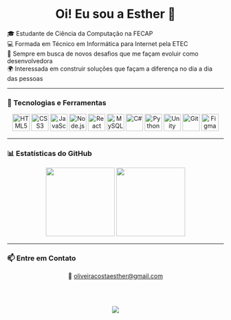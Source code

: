<h1 align="center">Oi! Eu sou a Esther 👋</h1>

🎓 Estudante de Ciência da Computação na FECAP  
💻 Formada em Técnico em Informática para Internet pela ETEC  
🎯 Sempre em busca de novos desafios que me façam evoluir como desenvolvedora  
🌍 Interessada em construir soluções que façam a diferença no dia a dia das pessoas  

---

### 🚀 Tecnologias e Ferramentas

<div align="center">

<img src="https://cdn.jsdelivr.net/gh/devicons/devicon/icons/html5/html5-original.svg" width="40px" title="HTML5"/>
<img src="https://cdn.jsdelivr.net/gh/devicons/devicon/icons/css3/css3-original.svg" width="40px" title="CSS3"/>
<img src="https://cdn.jsdelivr.net/gh/devicons/devicon/icons/javascript/javascript-original.svg" width="40px" title="JavaScript"/>
<img src="https://cdn.jsdelivr.net/gh/devicons/devicon/icons/nodejs/nodejs-original.svg" width="40px" title="Node.js"/>
<img src="https://cdn.jsdelivr.net/gh/devicons/devicon/icons/react/react-original.svg" width="40px" title="React"/>
<img src="https://cdn.jsdelivr.net/gh/devicons/devicon/icons/mysql/mysql-original.svg" width="40px" title="MySQL"/>
<img src="https://cdn.jsdelivr.net/gh/devicons/devicon/icons/csharp/csharp-original.svg" width="40px" title="C#"/>
<img src="https://cdn.jsdelivr.net/gh/devicons/devicon/icons/python/python-original.svg" width="40px" title="Python"/>
<img src="https://cdn.jsdelivr.net/gh/devicons/devicon/icons/unity/unity-original.svg" width="40px" title="Unity"/>
<img src="https://cdn.jsdelivr.net/gh/devicons/devicon/icons/git/git-original.svg" width="40px" title="Git"/>
<img src="https://cdn.jsdelivr.net/gh/devicons/devicon/icons/figma/figma-original.svg" width="40px" title="Figma"/>

</div>

---

### 📊 Estatísticas do GitHub

<div align="center">
  <img height="160em" src="https://github-readme-stats.vercel.app/api?username=estherolvr&show_icons=true&theme=tokyonight&hide=prs"/>
  <img height="160em" src="https://github-readme-stats.vercel.app/api/top-langs/?username=estherolvr&layout=compact&theme=tokyonight"/>
</div>

---

### 📫 Entre em Contato

<div align="center">

📧 oliveiracostaesther@gmail.com

<br><br>

<a href="https://www.linkedin.com/in/estherolvr" target="_blank">
  <img src="https://img.shields.io/badge/-LinkedIn-0A66C2?style=for-the-badge&logo=linkedin&logoColor=white" />
</a>

</div>
